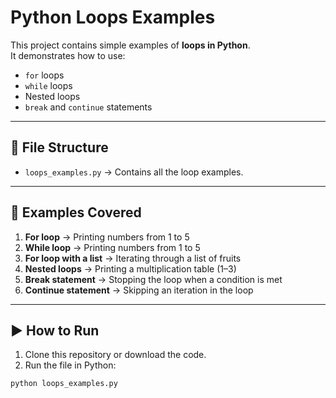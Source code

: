 # Python Loops Examples

This project contains simple examples of **loops in Python**.  
It demonstrates how to use:

- `for` loops  
- `while` loops  
- Nested loops  
- `break` and `continue` statements  

---

## 📂 File Structure
- `loops_examples.py` → Contains all the loop examples.

---

## 📝 Examples Covered

1. **For loop** → Printing numbers from 1 to 5  
2. **While loop** → Printing numbers from 1 to 5  
3. **For loop with a list** → Iterating through a list of fruits  
4. **Nested loops** → Printing a multiplication table (1–3)  
5. **Break statement** → Stopping the loop when a condition is met  
6. **Continue statement** → Skipping an iteration in the loop  

---

## ▶️ How to Run
1. Clone this repository or download the code.  
2. Run the file in Python:

```bash
python loops_examples.py
